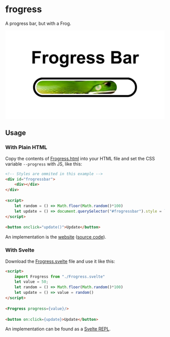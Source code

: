 # frogress
A progress bar, but with a Frog.

![Frogress bar](frogress-preview.png)

## Usage

### With Plain HTML

Copy the contents of [Frogress.html](/Frogress.html) into your HTML file and set the CSS variable `--progress` with JS, like this:

```html
<!-- Styles are ommited in this example -->
<div id="frogressbar"> 
    <div></div>
</div>

<script>
    let random = () => Math.floor(Math.random()*100)
    let update = () => document.querySelector("#frogressbar").style = `--progress: ${random()}%`
</script>

<button onclick="update()">Update</button>
```

An implementation is the [website](https://frogress.ml) ([source code](/index.html)).

### With Svelte

Download the [Frogress.svelte](/Frogress.svelte) file and use it like this:

```html
<script>
	import Frogress from "./Frogress.svelte"
	let value = 50;
    let random = () => Math.floor(Math.random()*100)
    let update = () => value = random()
</script>

<Frogress progress={value}/>

<button on:click={update}>Update</button>
```

An implementation can be found as a [Svelte REPL](https://svelte.dev/repl/091d82239c7344299e296b8149546b52?version=3.42.3).